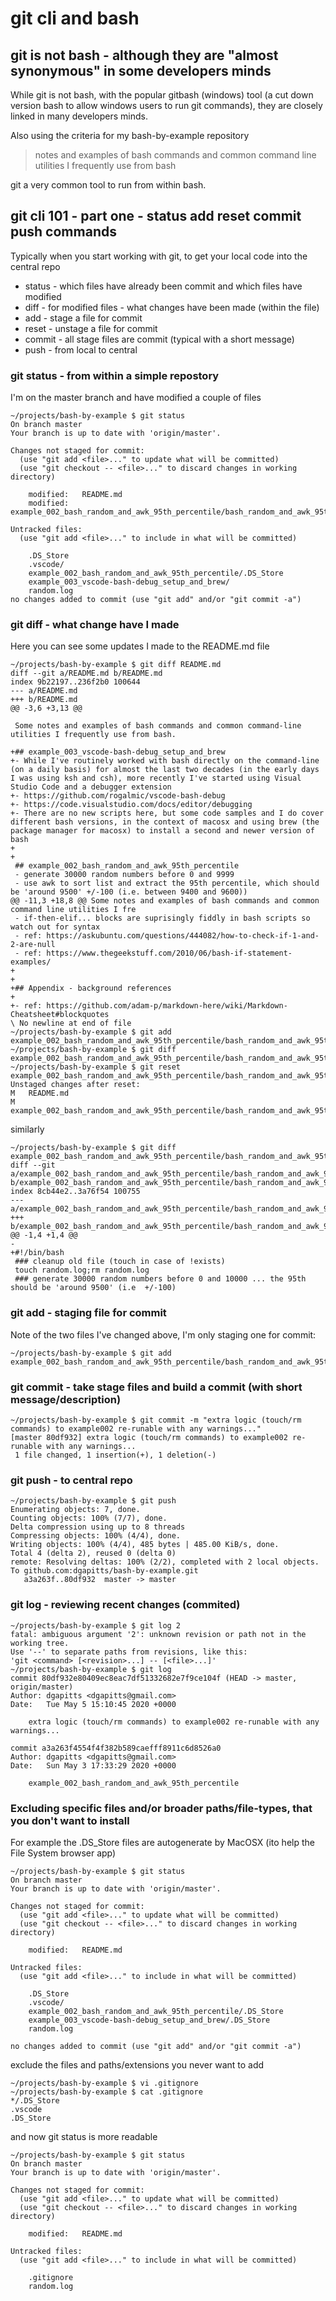 # git cli and bash

## git is not bash - although they are "almost synonymous" in some developers minds
While git is not bash, with the popular gitbash (windows) tool (a cut down version bash to allow windows users to run git commands), they are closely linked in many developers minds.

Also using the criteria for my bash-by-example repository
> notes and examples of bash commands and common command line utilities I frequently use from bash

git a very common tool to run from within bash.

## git cli 101 - part one - status add reset commit push commands

Typically when you start working with git, to get your local code into the central repo 
* status - which files have already been commit and which files have modified
* diff - for modified files - what changes have been made (within the file) 
* add  - stage a file for commit
* reset - unstage a file for commit
* commit - all stage files are commit (typical with a short message)
* push - from local to central 

### git status - from within a simple repostory 

I'm on the master branch and have modified a couple of files
```
~/projects/bash-by-example $ git status
On branch master
Your branch is up to date with 'origin/master'.

Changes not staged for commit:
  (use "git add <file>..." to update what will be committed)
  (use "git checkout -- <file>..." to discard changes in working directory)

	modified:   README.md
	modified:   example_002_bash_random_and_awk_95th_percentile/bash_random_and_awk_95th_percentile.sh

Untracked files:
  (use "git add <file>..." to include in what will be committed)

	.DS_Store
	.vscode/
	example_002_bash_random_and_awk_95th_percentile/.DS_Store
	example_003_vscode-bash-debug_setup_and_brew/
	random.log
no changes added to commit (use "git add" and/or "git commit -a")
```

### git diff - what change have I made 

Here you can see some updates I made to the README.md file 
```
~/projects/bash-by-example $ git diff README.md
diff --git a/README.md b/README.md
index 9b22197..236f2b0 100644
--- a/README.md
+++ b/README.md
@@ -3,6 +3,13 @@

 Some notes and examples of bash commands and common command-line utilities I frequently use from bash.

+## example_003_vscode-bash-debug_setup_and_brew
+- While I've routinely worked with bash directly on the command-line (on a daily basis) for almost the last two decades (in the early days I was using ksh and csh), more recently I've started using Visual Studio Code and a debugger extension
+- https://github.com/rogalmic/vscode-bash-debug
+- https://code.visualstudio.com/docs/editor/debugging
+- There are no new scripts here, but some code samples and I do cover different bash versions, in the context of macosx and using brew (the package manager for macosx) to install a second and newer version of bash
+
+
 ## example_002_bash_random_and_awk_95th_percentile
 - generate 30000 random numbers before 0 and 9999
 - use awk to sort list and extract the 95th percentile, which should be 'around 9500' +/-100 (i.e. between 9400 and 9600))
@@ -11,3 +18,8 @@ Some notes and examples of bash commands and common command line utilities I fre
 - if-then-elif... blocks are suprisingly fiddly in bash scripts so watch out for syntax
 - ref: https://askubuntu.com/questions/444082/how-to-check-if-1-and-2-are-null
 - ref: https://www.thegeekstuff.com/2010/06/bash-if-statement-examples/
+
+
+## Appendix - background references
+
+- ref: https://github.com/adam-p/markdown-here/wiki/Markdown-Cheatsheet#blockquotes
\ No newline at end of file
~/projects/bash-by-example $ git add example_002_bash_random_and_awk_95th_percentile/bash_random_and_awk_95th_percentile.sh
~/projects/bash-by-example $ git diff example_002_bash_random_and_awk_95th_percentile/bash_random_and_awk_95th_percentile.sh
~/projects/bash-by-example $ git reset example_002_bash_random_and_awk_95th_percentile/bash_random_and_awk_95th_percentile.sh
Unstaged changes after reset:
M	README.md
M	example_002_bash_random_and_awk_95th_percentile/bash_random_and_awk_95th_percentile.sh
```

similarly

```
~/projects/bash-by-example $ git diff example_002_bash_random_and_awk_95th_percentile/bash_random_and_awk_95th_percentile.sh
diff --git a/example_002_bash_random_and_awk_95th_percentile/bash_random_and_awk_95th_percentile.sh b/example_002_bash_random_and_awk_95th_percentile/bash_random_and_awk_95th_percentile.sh
index 8cb44e2..3a76f54 100755
--- a/example_002_bash_random_and_awk_95th_percentile/bash_random_and_awk_95th_percentile.sh
+++ b/example_002_bash_random_and_awk_95th_percentile/bash_random_and_awk_95th_percentile.sh
@@ -1,4 +1,4 @@
-
+#!/bin/bash
 ### cleanup old file (touch in case of !exists)
 touch random.log;rm random.log
 ### generate 30000 random numbers before 0 and 10000 ... the 95th should be 'around 9500' (i.e  +/-100)
```

### git add - staging file for commit 

Note of the two files I've changed above, I'm only staging one for commit:
```
~/projects/bash-by-example $ git add example_002_bash_random_and_awk_95th_percentile/bash_random_and_awk_95th_percentile.sh
```

### git commit - take stage files and build a commit (with short message/description)
```
~/projects/bash-by-example $ git commit -m "extra logic (touch/rm commands) to example002 re-runable with any warnings..."
[master 80df932] extra logic (touch/rm commands) to example002 re-runable with any warnings...
 1 file changed, 1 insertion(+), 1 deletion(-)
```
### git push - to central repo
```
~/projects/bash-by-example $ git push
Enumerating objects: 7, done.
Counting objects: 100% (7/7), done.
Delta compression using up to 8 threads
Compressing objects: 100% (4/4), done.
Writing objects: 100% (4/4), 485 bytes | 485.00 KiB/s, done.
Total 4 (delta 2), reused 0 (delta 0)
remote: Resolving deltas: 100% (2/2), completed with 2 local objects.
To github.com:dgapitts/bash-by-example.git
   a3a263f..80df932  master -> master
```
### git log - reviewing recent changes (commited)
```
~/projects/bash-by-example $ git log 2
fatal: ambiguous argument '2': unknown revision or path not in the working tree.
Use '--' to separate paths from revisions, like this:
'git <command> [<revision>...] -- [<file>...]'
~/projects/bash-by-example $ git log
commit 80df932e80409ec8eac7df51332682e7f9ce104f (HEAD -> master, origin/master)
Author: dgapitts <dgapitts@gmail.com>
Date:   Tue May 5 15:10:45 2020 +0000

    extra logic (touch/rm commands) to example002 re-runable with any warnings...

commit a3a263f4554f4f382b589caefff8911c6d8526a0
Author: dgapitts <dgapitts@gmail.com>
Date:   Sun May 3 17:33:29 2020 +0000

    example_002_bash_random_and_awk_95th_percentile
```

### Excluding specific files and/or broader paths/file-types, that you don't want to install

For example the .DS_Store files are autogenerate by MacOSX (ito help the File System browser app)

```
~/projects/bash-by-example $ git status
On branch master
Your branch is up to date with 'origin/master'.

Changes not staged for commit:
  (use "git add <file>..." to update what will be committed)
  (use "git checkout -- <file>..." to discard changes in working directory)

	modified:   README.md

Untracked files:
  (use "git add <file>..." to include in what will be committed)

	.DS_Store
	.vscode/
	example_002_bash_random_and_awk_95th_percentile/.DS_Store
	example_003_vscode-bash-debug_setup_and_brew/.DS_Store
	random.log

no changes added to commit (use "git add" and/or "git commit -a")
```

exclude the files and paths/extensions you never want to add

```
~/projects/bash-by-example $ vi .gitignore
~/projects/bash-by-example $ cat .gitignore
*/.DS_Store
.vscode
.DS_Store
```

and now git status is more readable

```
~/projects/bash-by-example $ git status
On branch master
Your branch is up to date with 'origin/master'.

Changes not staged for commit:
  (use "git add <file>..." to update what will be committed)
  (use "git checkout -- <file>..." to discard changes in working directory)

	modified:   README.md

Untracked files:
  (use "git add <file>..." to include in what will be committed)

	.gitignore
	random.log
```


